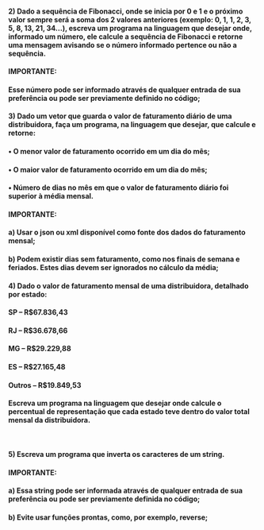 ####    2) Dado a sequência de Fibonacci, onde se inicia por 0 e 1 e o próximo valor sempre será a soma dos 2 valores anteriores (exemplo: 0, 1, 1, 2, 3, 5, 8, 13, 21, 34...), escreva um programa na linguagem que desejar onde, informado um número, ele calcule a sequência de Fibonacci e retorne uma mensagem avisando se o número informado pertence ou não a sequência.

####    IMPORTANTE:
####   Esse número pode ser informado através de qualquer entrada de sua preferência ou pode ser previamente definido no código;


####    3) Dado um vetor que guarda o valor de faturamento diário de uma distribuidora, faça um programa, na linguagem que desejar, que calcule e retorne:
####    • O menor valor de faturamento ocorrido em um dia do mês;
####    • O maior valor de faturamento ocorrido em um dia do mês;
####    • Número de dias no mês em que o valor de faturamento diário foi superior à média mensal.

####    IMPORTANTE:
####    a) Usar o json ou xml disponível como fonte dos dados do faturamento mensal;
####    b) Podem existir dias sem faturamento, como nos finais de semana e feriados. Estes dias devem ser ignorados no cálculo da média;


####    4) Dado o valor de faturamento mensal de uma distribuidora, detalhado por estado:

####    SP – R$67.836,43
####    RJ – R$36.678,66
####    MG – R$29.229,88
####    ES – R$27.165,48
####    Outros – R$19.849,53

####    Escreva um programa na linguagem que desejar onde calcule o percentual de representação que cada estado teve dentro do valor total mensal da distribuidora.
     
####    5) Escreva um programa que inverta os caracteres de um string.

####    IMPORTANTE:
####    a) Essa string pode ser informada através de qualquer entrada de sua preferência ou pode ser previamente definida no código;
####    b) Evite usar funções prontas, como, por exemplo, reverse;
